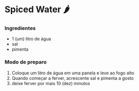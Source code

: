 # Spiced Water :hot_pepper:



### Ingredientes

- 1 (um) litro de água
- sal
- pimenta



### Modo de preparo

1. Coloque um litro de água em uma panela e leve ao fogo alto
2. Quando começar a ferver, acrescente sal e pimenta a gosto
3. deixe ferver por mais 10 (dez) minutos